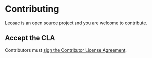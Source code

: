 # Contributing

Leosac is an open source project and you are welcome to contribute.


## Accept the CLA

Contributors must [sign the Contributor License Agreement](https://www.clahub.com/agreements/islog/leosac).
